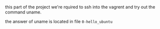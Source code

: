 this part of the project we're rquired to ssh into the vagrent and try out the command uname.

the answer of uname is located in file `0-hello_ubuntu`

